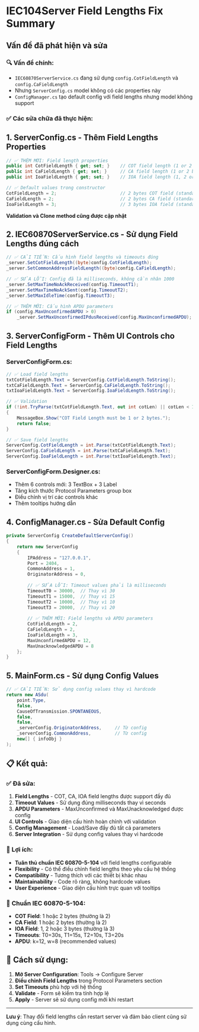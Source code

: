 # IEC104Server Field Lengths Fix Summary

## Vấn đề đã phát hiện và sửa

### 🔍 **Vấn đề chính:**
- `IEC60870ServerService.cs` đang sử dụng `config.CotFieldLength` và `config.CaFieldLength` 
- Nhưng `ServerConfig.cs` model không có các properties này
- `ConfigManager.cs` tạo default config với field lengths nhưng model không support

### ✅ **Các sửa chữa đã thực hiện:**

## 1. **ServerConfig.cs** - Thêm Field Lengths Properties

```csharp
// ✅ THÊM MỚI: Field length properties
public int CotFieldLength { get; set; }    // COT field length (1 or 2 bytes)
public int CaFieldLength { get; set; }     // CA field length (1 or 2 bytes)  
public int IoaFieldLength { get; set; }    // IOA field length (1, 2 or 3 bytes)

// ✅ Default values trong constructor
CotFieldLength = 2;                        // 2 bytes COT field (standard)
CaFieldLength = 2;                         // 2 bytes CA field (standard)
IoaFieldLength = 3;                        // 3 bytes IOA field (standard)
```

**Validation và Clone method cũng được cập nhật**

## 2. **IEC60870ServerService.cs** - Sử dụng Field Lengths đúng cách

```csharp
// ✅ CẢI TIẾN: Cấu hình field lengths và timeouts đúng
_server.SetCotFieldLength((byte)config.CotFieldLength);
_server.SetCommonAddressFieldLength((byte)config.CaFieldLength);

// ✅ SỬA LỖI: Config đã là milliseconds, không cần nhân 1000
_server.SetMaxTimeNoAckReceived(config.TimeoutT1);
_server.SetMaxTimeNoAckSent(config.TimeoutT2);
_server.SetMaxIdleTime(config.TimeoutT3);

// ✅ THÊM MỚI: Cấu hình APDU parameters
if (config.MaxUnconfirmedAPDU > 0)
    _server.SetMaxUnconfirmedIPdusReceived(config.MaxUnconfirmedAPDU);
```

## 3. **ServerConfigForm** - Thêm UI Controls cho Field Lengths

### ServerConfigForm.cs:
```csharp
// ✅ Load field lengths
txtCotFieldLength.Text = ServerConfig.CotFieldLength.ToString();
txtCaFieldLength.Text = ServerConfig.CaFieldLength.ToString();
txtIoaFieldLength.Text = ServerConfig.IoaFieldLength.ToString();

// ✅ Validation
if (!int.TryParse(txtCotFieldLength.Text, out int cotLen) || cotLen < 1 || cotLen > 2)
{
    MessageBox.Show("COT Field Length must be 1 or 2 bytes.");
    return false;
}

// ✅ Save field lengths
ServerConfig.CotFieldLength = int.Parse(txtCotFieldLength.Text);
ServerConfig.CaFieldLength = int.Parse(txtCaFieldLength.Text);
ServerConfig.IoaFieldLength = int.Parse(txtIoaFieldLength.Text);
```

### ServerConfigForm.Designer.cs:
- Thêm 6 controls mới: 3 TextBox + 3 Label
- Tăng kích thước Protocol Parameters group box
- Điều chỉnh vị trí các controls khác
- Thêm tooltips hướng dẫn

## 4. **ConfigManager.cs** - Sửa Default Config

```csharp
private ServerConfig CreateDefaultServerConfig()
{
    return new ServerConfig
    {
        IPAddress = "127.0.0.1",
        Port = 2404,
        CommonAddress = 1,
        OriginatorAddress = 0,
        
        // ✅ SỬA LỖI: Timeout values phải là milliseconds
        TimeoutT0 = 30000,  // Thay vì 30
        TimeoutT1 = 15000,  // Thay vì 15
        TimeoutT2 = 10000,  // Thay vì 10
        TimeoutT3 = 20000,  // Thay vì 20
        
        // ✅ THÊM MỚI: Field lengths và APDU parameters
        CotFieldLength = 2,
        CaFieldLength = 2,
        IoaFieldLength = 3,
        MaxUnconfirmedAPDU = 12,
        MaxUnacknowledgedAPDU = 8
    };
}
```

## 5. **MainForm.cs** - Sử dụng Config Values

```csharp
// ✅ CẢI TIẾN: Sử dụng config values thay vì hardcode
return new ASdu(
    point.Type,
    false,
    CauseOfTransmission.SPONTANEOUS,
    false,
    false,
    _serverConfig.OriginatorAddress,     // Từ config
    _serverConfig.CommonAddress,         // Từ config
    new[] { infoObj }
);
```

## 📋 **Kết quả:**

### ✅ **Đã sửa:**
1. **Field Lengths** - COT, CA, IOA field lengths được support đầy đủ
2. **Timeout Values** - Sử dụng đúng milliseconds thay vì seconds
3. **APDU Parameters** - MaxUnconfirmed và MaxUnacknowledged được config
4. **UI Controls** - Giao diện cấu hình hoàn chỉnh với validation
5. **Config Management** - Load/Save đầy đủ tất cả parameters
6. **Server Integration** - Sử dụng config values thay vì hardcode

### 🎯 **Lợi ích:**
- **Tuân thủ chuẩn IEC 60870-5-104** với field lengths configurable
- **Flexibility** - Có thể điều chỉnh field lengths theo yêu cầu hệ thống
- **Compatibility** - Tương thích với các thiết bị khác nhau
- **Maintainability** - Code rõ ràng, không hardcode values
- **User Experience** - Giao diện cấu hình trực quan với tooltips

### 📝 **Chuẩn IEC 60870-5-104:**
- **COT Field**: 1 hoặc 2 bytes (thường là 2)
- **CA Field**: 1 hoặc 2 bytes (thường là 2)  
- **IOA Field**: 1, 2 hoặc 3 bytes (thường là 3)
- **Timeouts**: T0=30s, T1=15s, T2=10s, T3=20s
- **APDU**: k=12, w=8 (recommended values)

## 🔧 **Cách sử dụng:**

1. **Mở Server Configuration**: Tools → Configure Server
2. **Điều chỉnh Field Lengths** trong Protocol Parameters section
3. **Set Timeouts** phù hợp với hệ thống
4. **Validate** - Form sẽ kiểm tra tính hợp lệ
5. **Apply** - Server sẽ sử dụng config mới khi restart

---

**Lưu ý**: Thay đổi field lengths cần restart server và đảm bảo client cũng sử dụng cùng cấu hình.
